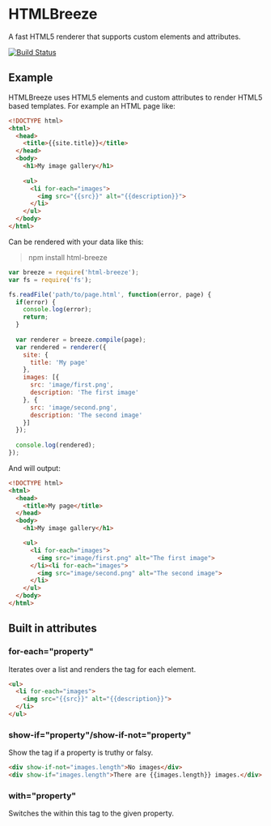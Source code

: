 # HTMLBreeze

A fast HTML5 renderer that supports custom elements and attributes.

[![Build Status](https://secure.travis-ci.org/daffl/html-breeze.png)](http://travis-ci.org/daffl/html-breeze)

## Example

HTMLBreeze uses HTML5 elements and custom attributes to render HTML5 based templates. For example an HTML page like:

```html
<!DOCTYPE html>
<html>
  <head>
    <title>{{site.title}}</title>
  </head>
  <body>
    <h1>My image gallery</h1>
    
    <ul>
      <li for-each="images">
        <img src="{{src}}" alt="{{description}}">
      </li>
    </ul>
  </body>
</html>
```

Can be rendered with your data like this:

> npm install html-breeze

```js
var breeze = require('html-breeze');
var fs = require('fs');

fs.readFile('path/to/page.html', function(error, page) {
  if(error) {
    console.log(error);
    return;
  }
  
  var renderer = breeze.compile(page);
  var rendered = renderer({
    site: {
      title: 'My page'
    },
    images: [{
      src: 'image/first.png',
      description: 'The first image'
    }, {
      src: 'image/second.png',
      description: 'The second image'
    }]
  });
  
  console.log(rendered);
});
```

And will output:

```html
<!DOCTYPE html>
<html>
  <head>
    <title>My page</title>
  </head>
  <body>
    <h1>My image gallery</h1>

    <ul>
      <li for-each="images">
        <img src="image/first.png" alt="The first image">
      </li><li for-each="images">
        <img src="image/second.png" alt="The second image">
      </li>
    </ul>
  </body>
</html>
```

## Built in attributes

### for-each="property"

Iterates over a list and renders the tag for each element.

```html
<ul>
  <li for-each="images">
    <img src="{{src}}" alt="{{description}}">
  </li>
</ul>
```


### show-if="property"/show-if-not="property"

Show the tag if a property is truthy or falsy.

```html
<div show-if-not="images.length">No images</div>
<div show-if="images.length">There are {{images.length}} images.</div>
```

### with="property"

Switches the within this tag to the given property.

